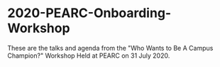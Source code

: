 # 2020-PEARC-Onboarding-Workshop
These are the talks and agenda from the "Who Wants to Be A Campus Champion?" Workshop Held at PEARC on 31 July 2020.

